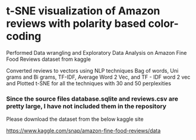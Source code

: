 # t-SNE visualization of Amazon reviews with polarity based color-coding

Performed Data wrangling and Exploratory Data Analysis on Amazon Fine Food Reviews dataset from kaggle

Converted reviews to vectors using NLP techniques Bag of words, Uni grams and Bi grams, TF-IDF, Average Word 2 Vec, 
and TF - IDF word 2 vec and Plotted t-SNE for all the techniques with 30 and 50 perplexities

### Since the source files database.sqlite and reviews.csv are pretty large, I have not included them in the repository
Please download the dataset from the below kaggle site

https://www.kaggle.com/snap/amazon-fine-food-reviews/data
